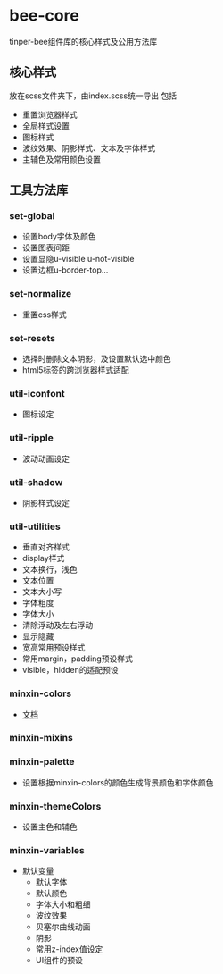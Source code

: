 # bee-core
tinper-bee组件库的核心样式及公用方法库

## 核心样式
放在scss文件夹下，由index.scss统一导出
包括
- 重置浏览器样式
- 全局样式设置
- 图标样式
- 波纹效果、阴影样式、文本及字体样式
- 主辅色及常用颜色设置

## 工具方法库

### set-global
- 设置body字体及颜色
- 设置图表间距
- 设置显隐u-visible u-not-visible
- 设置边框u-border-top...



### set-normalize
- 重置css样式

### set-resets
- 选择时删除文本阴影，及设置默认选中颜色
- html5标签的跨浏览器样式适配

### util-iconfont
- 图标设定

### util-ripple
- 波动动画设定

### util-shadow
- 阴影样式设定

### util-utilities
- 垂直对齐样式
- display样式
- 文本换行，浅色
- 文本位置
- 文本大小写
- 字体粗度
- 字体大小
- 清除浮动及左右浮动
- 显示隐藏
- 宽高常用预设样式
- 常用margin，padding预设样式
- visible，hidden的适配预设

### minxin-colors
- [文档](http://tinper.org/dist/neoui/global/color.html)

### minxin-mixins

### minxin-palette
- 设置根据minxin-colors的颜色生成背景颜色和字体颜色

### minxin-themeColors
- 设置主色和辅色

### minxin-variables
- 默认变量
    - 默认字体
    - 默认颜色
    - 字体大小和粗细
    - 波纹效果
    - 贝塞尔曲线动画
    - 阴影
    - 常用z-index值设定
    - UI组件的预设
